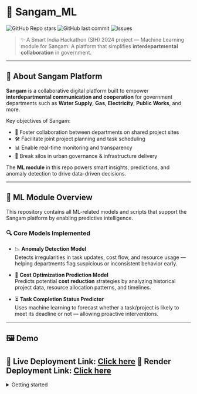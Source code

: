 # 🌉 Sangam_ML

![GitHub Repo stars](https://img.shields.io/github/stars/anjaliy11/Sangam_ML?style=social)
![GitHub last commit](https://img.shields.io/github/last-commit/anjaliy11/Sangam_ML)
![Issues](https://img.shields.io/github/issues/anjaliy11/Sangam_ML)


> ✨ A Smart India Hackathon (SIH) 2024 project — Machine Learning module for Sangam: A platform that simplifies **interdepartmental collaboration** in government.

---

## 🧠 About Sangam Platform

**Sangam** is a collaborative digital platform built to empower **interdepartmental communication and cooperation** for government departments such as **Water Supply**, **Gas**, **Electricity**, **Public Works**, and more.

Key objectives of Sangam:

- 👥 Foster collaboration between departments on shared project sites
- 🛠️ Facilitate joint project planning and task scheduling
- 📊 Enable real-time monitoring and transparency
- 🤝 Break silos in urban governance & infrastructure delivery

The **ML module** in this repo powers smart insights, predictions, and anomaly detection to drive data-driven decisions.

---

## 🧠 ML Module Overview

This repository contains all ML-related models and scripts that support the Sangam platform by enabling predictive intelligence.

### 🔍 Core Models Implemented

- 📉 **Anomaly Detection Model**  
  Detects irregularities in task updates, cost flow, and resource usage — helping departments flag suspicious or inconsistent behavior early.

- 💸 **Cost Optimization Prediction Model**  
  Predicts potential **cost reduction** strategies by analyzing historical project data, resource allocation patterns, and timelines.

- ⏳ **Task Completion Status Predictor**  
  Uses machine learning to forecast whether a task/project is likely to meet its deadline or not — allowing proactive interventions.

---

## 🖼️ Demo

🔗 **Live Deployment Link**: [Click here](https://sangam-frontend-two.vercel.app/) <!-- Replace with actual URL -->
🔗 **Render Deployment Link**: [Click here](https://sangam-ml.onrender.com) <!-- Replace with actual URL -->
---

<details>
<summary>Getting started</summary>

```bash
## 🔧 Installation

git clone https://github.com/anjaliy11/Sangam_ML.git
cd Sangam_ML
python -m venv venv
source venv/bin/activate  # On Windows: venv\Scripts\activate
pip install -r requirements.txt
